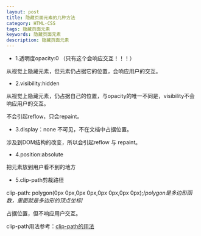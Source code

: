 ```yaml
---
layout: post
title: 隐藏页面元素的几种方法
category: HTML-CSS
tags: 隐藏页面元素
keywords: 隐藏页面元素
description: 隐藏页面元素
---
```


- 1.透明度opacity:0  （只有这个会响应交互！！！）

从视觉上隐藏元素，但元素仍占据它的位置，会响应用户的交互。

- 2.visibility:hidden

从视觉上隐藏元素，仍占据自己的位置，与opacity的唯一不同是，visibility不会响应用户的交互。

不会引起reflow，只会repaint。

- 3.display：none
不可见，不在文档中占据位置。

涉及到DOM结构的改变，所以会引起reflow 与 repaint。

- 4.position:absolute

把元素放到用户看不到的地方

- 5.clip-path剪裁路径

clip-path: polygon(0px 0px,0px 0px,0px 0px,0px 0px);/*polygon是多边形函数，里面就是多边形的顶点坐标*/

占据位置，但不响应用户交互。


clip-path用法参考：[clip-path的用法](http://yunkus.com/css-clip-path/)
